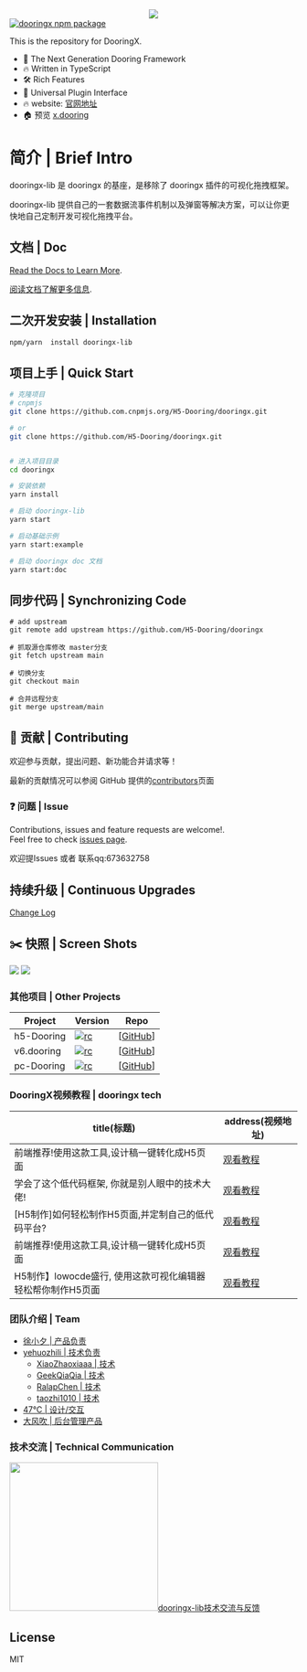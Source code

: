 <div align=center >
<img  src="https://img-blog.csdnimg.cn/img_convert/520863a38a93d960862f92c805bc97cc.png#pic_center"/>
</div>

<a href="https://www.npmjs.com/package/dooringx-lib">
    <img src="https://img.shields.io/badge/npm-dooringx--lib-brightgreen" alt="dooringx npm package">
  </a>



This is the repository for DooringX.
- 💪 The Next Generation Dooring Framework
- 🔥 Written in TypeScript
- 🛠️ Rich Features
- 🔩 Universal Plugin Interface
- 🔥 website: [官网地址](http://x.dooring.cn/dooringx-org)
- 🏠 预览 [x.dooring](http://x.dooring.cn/editor/home)
# 简介 | Brief Intro

dooringx-lib 是 dooringx 的基座，是移除了 dooringx 插件的可视化拖拽框架。



dooringx-lib 提供自己的一套数据流事件机制以及弹窗等解决方案，可以让你更快地自己定制开发可视化拖拽平台。


## 文档 | Doc


[Read the Docs to Learn More](https://h5-dooring.github.io/dooringx/).

[阅读文档了解更多信息](https://h5-dooring.github.io/dooringx/).

## 二次开发安装 | Installation
```bash
npm/yarn  install dooringx-lib
```

## 项目上手 | Quick Start

  ```bash
# 克隆项目
# cnpmjs
git clone https://github.com.cnpmjs.org/H5-Dooring/dooringx.git

# or
git clone https://github.com/H5-Dooring/dooringx.git


# 进入项目目录
cd dooringx

# 安装依赖
yarn install

# 启动 dooringx-lib
yarn start

# 启动基础示例
yarn start:example

# 启动 dooringx doc 文档
yarn start:doc

  ```


## 同步代码 | Synchronizing Code

```
# add upstream
git remote add upstream https://github.com/H5-Dooring/dooringx

# 抓取源仓库修改 master分支
git fetch upstream main

# 切换分支
git checkout main

# 合并远程分支
git merge upstream/main
```
## 🤝 贡献 | Contributing

欢迎参与贡献，提出问题、新功能合并请求等！

最新的贡献情况可以参阅 GitHub 提供的[contributors](https://github.com/H5-Dooring/dooringx/graphs/contributors)页面

### ❓ 问题 | Issue
Contributions, issues and feature requests are welcome!.
<br />Feel free to check [issues page](https://github.com/H5-Dooring/dooringx/issues).

欢迎提Issues 或者 联系qq:673632758

## 持续升级 | Continuous Upgrades
[Change Log](./CHANGELOG.md)


## ✂️ 快照 | Screen Shots

<img src="https://yehuozhili-1259443377.cos.ap-nanjing.myqcloud.com/xxa.jpg"/>

<img src="https://yehuozhili-1259443377.cos.ap-nanjing.myqcloud.com/xxb.jpg"/>


### 其他项目 | Other Projects

| Project               |       Version                          | Repo                 |
| --------------------- | ------------------------------- | -------------------- |
| h5-Dooring | [![rc][h5-badge]][h5-Dooring]     | [[GitHub][h5-Dooring]] |
| v6.dooring | [![rc][v6-badge]][v6.dooring]     | [[GitHub][v6.dooring]] |
| pc-Dooring | [![rc][pc-badge]][pc-Dooring]     | [[GitHub][pc-Dooring]] |




[h5-badge]: https://img.shields.io/badge/Dooring-h5-brightgreen.svg
[h5-Dooring]: https://github.com/MrXujiang/h5-Dooring

[v6-badge]: https://img.shields.io/badge/version-1.0.0-blue.svg?cacheSeconds=2592000
[v6.dooring]: https://github.com/MrXujiang/v6.dooring.public

[pc-badge]: https://img.shields.io/badge/version-1.2-blue.svg?cacheSeconds=2592000
[pc-Dooring]: https://github.com/MrXujiang/pc-Dooring


### DooringX视频教程 | dooringx tech

| title(标题)              |       address(视频地址)                          |
| --------------------- | ------------------------------- |
| 前端推荐!使用这款工具,设计稿一键转化成H5页面 | [观看教程](https://www.bilibili.com/video/BV11R4y1E7at?spm_id_from=333.337.search-card.all.click)    |
| 学会了这个低代码框架, 你就是别人眼中的技术大佬! | [观看教程](https://www.bilibili.com/video/BV1Wr4y1k7mL?spm_id_from=333.337.search-card.all.click)     |
| [H5制作]如何轻松制作H5页面,并定制自己的低代码平台? | [观看教程](https://www.bilibili.com/video/BV1ov411g7YX?spm_id_from=333.337.search-card.all.click)     |
| 前端推荐!使用这款工具,设计稿一键转化成H5页面 | [观看教程](https://www.bilibili.com/video/BV11R4y1E7at?spm_id_from=333.337.search-card.all.click)     |
| H5制作】lowocde盛行, 使用这款可视化编辑器轻松帮你制作H5页面 | [观看教程](https://www.bilibili.com/video/BV1q3411i79j?spm_id_from=333.337.search-card.all.click)     |


###  团队介绍 | Team 

- [徐小夕 | 产品负责](https://github.com/MrXujiang)
- [yehuozhili | 技术负责](https://github.com/yehuozhili)
  - [XiaoZhaoxiaaa | 技术](https://github.com/XiaoZhaoxiaaa)
  - [GeekQiaQia | 技术](https://github.com/GeekQiaQia)
  - [RalapChen | 技术](https://github.com/RalapChen)
  - [taozhi1010 | 技术](https://github.com/taozhi1010)
- [47℃ | 设计/交互]()
- [大风吹 | 后台管理产品]()

### 技术交流 | Technical Communication

<a href="https://user-images.githubusercontent.com/12525636/143815456-9d056876-2a0b-4564-8372-1cfca76b690e.png" target="_blank"><img src="https://user-images.githubusercontent.com/12525636/143815456-9d056876-2a0b-4564-8372-1cfca76b690e.png" width=260 />dooringx-lib技术交流与反馈</a>




## License

MIT


